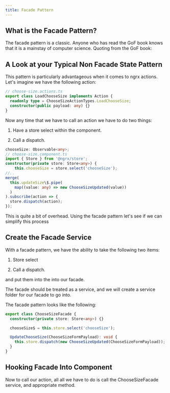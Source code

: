 ```yaml
---
title: Facade Pattern
---
```


 What is the Facade Pattern? 
----------------------------

The facade pattern is a classic. Anyone who has read the GoF book knows
that it is a mainstay of computer science. Quoting from the GoF book:

 A Look at your Typical Non Facade State Pattern 
------------------------------------------------

This pattern is particularly advantageous when it comes to ngrx actions.
Let's imagine we have the following action:

```typescript
// choose-size.actions.ts
export class LoadChooseSize implements Action {
  readonly type = ChooseSizeActionTypes.LoadChooseSize;
  constructor(public payload: any) {}
}
```

Now any time that we have to call an action we have to do two things:

1.  Have a store select within the component.

2.  Call a dispatch.

<!-- -->
```typescript
chooseSize: Observable<any>;
// choose-size.component.ts
import { Store } from '@ngrx/store';
constructor(private store: Store<any>) {
    this.chooseSize = store.select('chooseSize');
//..
merge(
  this.updateSize\$.pipe(
    map((value: any) => new ChooseSizeUpdated(value))
  )
).subscribe(action => {
  store.dispatch(action);
});
```

This is quite a bit of overhead. Using the facade pattern let's see if
we can simplify this process

 Create the Facade Service 
--------------------------

With a facade pattern, we have the ability to take the following two
items:

1.  Store select

2.  Call a dispatch.

and put them into the into our facade.

The facade should be treated as a service, and we will create a service
folder for our facade to go into.

The facade pattern looks like the following:

```typescript
export class ChooseSizeFacade {
  constructor(private store: Store<any>) {}

  chooseSize$ = this.store.select('chooseSize');

  UpdateChooseSize(ChooseSizeFormPayload): void {
    this.store.dispatch(new ChooseSizeUpdated(ChooseSizeFormPayload));
  }
}
```

 Hooking Facade Into Component 
------------------------------

Now to call our action, all all we have to do is call the
ChooseSizeFacade service, and appropriate method.
